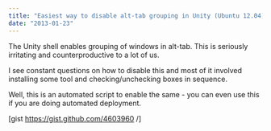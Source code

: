```yaml
---
title: "Easiest way to disable alt-tab grouping in Unity (Ubuntu 12.04)"
date: "2013-01-23"
---
```


The Unity shell enables grouping of windows in alt-tab. This is seriously irritating and counterproductive to a lot of us.

I see constant questions on how to disable this and most of it involved installing some tool and checking/unchecking boxes in sequence.

Well, this is an automated script to enable the same - you can even use this if you are doing automated deployment.

\[gist https://gist.github.com/4603960 /\]
